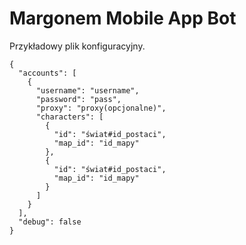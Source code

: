 # Margonem Mobile App Bot

Przykładowy plik konfiguracyjny.

```
{
  "accounts": [
    {
      "username": "username",
      "password": "pass",
      "proxy": "proxy(opcjonalne)",
      "characters": [
        {
          "id": "świat#id_postaci",
          "map_id": "id_mapy"
        },
        {
          "id": "świat#id_postaci",
          "map_id": "id_mapy"
        }
      ]
    }
  ],
  "debug": false
}

```
